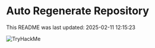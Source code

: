 # Auto Regenerate Repository

This README was last updated: 2025-02-11 12:15:23

 ![TryHackMe](https://tryhackme.com/badge/533634)